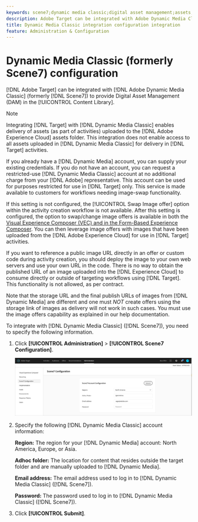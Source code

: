 ```yaml
---
keywords: scene7;dynamic media classic;digital asset management;assets;dam;content library;swap image
description: Adobe Target can be integrated with Adobe Dynamic Media Classic (formerly Scene7) to provide Digital Asset Management (DAM) in the Content Library.
title: Dynamic Media Classic integration configuration integration
feature: Administration & Configuration 
---
```


# Dynamic Media Classic (formerly Scene7) configuration

[!DNL Adobe Target] can be integrated with [!DNL Adobe Dynamic Media Classic] (formerly [!DNL Scene7]) to provide Digital Asset Management (DAM) in the [!UICONTROL Content Library].

>[!NOTE]
>
>Integrating [!DNL Target] with [!DNL Dynamic Media Classic] enables delivery of assets (as part of activities) uploaded to the [!DNL Adobe Experience Cloud] assets folder. This integration does not enable access to all assets uploaded in [!DNL Dynamic Media Classic] for delivery in [!DNL Target] activities.

If you already have a [!DNL Dynamic Media] account, you can supply your existing credentials. If you do not have an account, you can request a restricted-use [!DNL Dynamic Media Classic] account at no additional charge from your [!DNL Adobe] representative. This account can be used for purposes restricted for use in [!DNL Target] only. This service is made available to customers for workflows needing image-swap functionality.

<!-- 
>[!NOTE]
>
>A restricted-use, free [!DNL Dynamic Media Classic] account for [!DNL Adobe Target] is no longer supported for new customers or new users. Existing sign-in credentials work as usual. 
-->

If this setting is not configured, the [!UICONTROL Swap Image offer] option within the activity creation workflow is not available. After this setting is configured, the option to swap/change image offers is available in both the [Visual Experience Composer (VEC) and in the Form-Based Experience Composer](/help/c-experiences/experiences.md#concept_A2E10F6AFB3D4AEAB6951EE14688848D). You can then leverage image offers with images that have been uploaded from the [!DNL Adobe Experience Cloud] for use in [!DNL Target] activities.

If you want to reference a public image URL directly in an offer or custom code during activity creation, you should deploy the image to your own web servers and use your own URL in the code. There is no way to obtain the published URL of an image uploaded into the [!DNL Experience Cloud] to consume directly or outside of targeting workflows using [!DNL Target]. This functionality is not allowed, as per contract.

Note that the storage URL and the final publish URLs of images from [!DNL Dynamic Media] are different and one must *NOT* create offers using the storage link of images as delivery will not work in such cases. You must use the image offers capability as explained in our help documentation.

To integrate with [!DNL Dynamic Media Classic] ([!DNL Scene7]), you need to specify the following information. 

1. Click **[!UICONTROL Administration]** > **[!UICONTROL Scene7 Configuration]**.

   ![Scene7 page](/help/administrating-target/assets/scene7.png)

1. Specify the following [!DNL Dynamic Media Classic] account information:

   **Region:** The region for your [!DNL Dynamic Media] account: North America, Europe, or Asia.

   **Adhoc folder:** The location for content that resides outside the target folder and are manually uploaded to [!DNL Dynamic Media].

   **Email address:** The email address used to log in to [!DNL Dynamic Media Classic] ([!DNL Scene7]).

   **Password:** The password used to log in to [!DNL Dynamic Media Classic] ([!DNL Scene7]).

1. Click **[!UICONTROL Submit]**.
